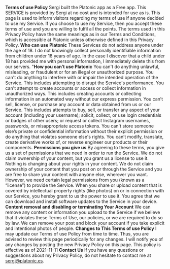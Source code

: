 **Terms of use Policy**
        Sergi built the Platonic app as a Free app. This SERVICE is provided by Sergi at no cost and is intended for use as is.
        This page is used to inform visitors regarding my terms of use if anyone decided to use my Service.
        If you choose to use my Service, then you accept these terms of use and you are willing to fulfil all the points.
        The terms used in this Privacy Policy have the same meanings as in our Terms and Conditions, which is accessible at Platonic unless otherwise defined in this Privacy Policy.
        **Who can use Platonic**
        These Services do not address anyone under the age of 18. I do not knowingly collect personally identifiable information from children under 18 years of age. In the case I discover that a child under 18 has provided me with personal information, I immediately delete this from our servers.
        "**How you can’t use Platonic**
        You can't do anything unlawful, misleading, or fraudulent or for an illegal or unauthorized purpose.
        You can't do anything to interfere with or impair the intended operation of the Service. This includes attempting to disrupt the Service's performance.
        You can't attempt to create accounts or access or collect information in unauthorized ways. This includes creating accounts or collecting information in an automated way without our express permission.
        You can’t sell, license, or purchase any account or data obtained from us or our Service. This includes attempts to buy, sell, or transfer any aspect of your account (including your username); solicit, collect, or use login credentials or badges of other users; or request or collect Instagram usernames, passwords, or misappropriate access tokens.
        You can't store someone else’s private or confidential information without their explicit permission or do anything that violates someone else's rights.
        You can’t modify, translate, create derivative works of, or reverse engineer our products or their components.
        **Permissions you give us**
        By agreeing to these terms, you give us a set of permissions that we need in order to run the Service.
        We do not claim ownership of your content, but you grant us a license to use it. Nothing is changing about your rights in your content. We do not claim ownership of your content that you post on or through the Service and you are free to share your content with anyone else, wherever you want. However, we need certain legal permissions from you (known as a “license”) to provide the Service. When you share or upload content that is covered by intellectual property rights (like photos) on or in connection with our Service, you hereby grant to us the power to use it.
        You agree that we can download and install software updates to the Service in your device.
        **Content removal and disabling or terminating Your Account**
        We can remove any content or information you upload to the Service if we believe that it violates these Terms of Use, our policies, or we are required to do so by law.
        We can remove your post and block your account if you take explicit and intentional photos of people.
        **Changes to This Terms of use Policy**
        I may update our Terms of use Policy from time to time. Thus, you are advised to review this page periodically for any changes. I will notify you of any changes by posting the new Privacy Policy on this page.
        This policy is effective as of 2021-11-11
        **Contact Us**
        If you have any questions or suggestions about my Privacy Policy, do not hesitate to contact me at sergi@platonic.es.
